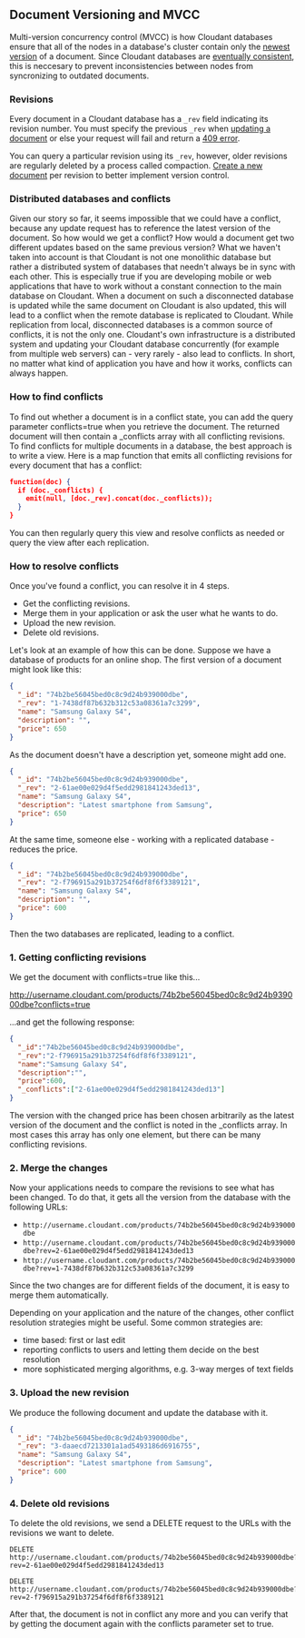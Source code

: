 ## Document Versioning and MVCC

Multi-version concurrency control (MVCC) is how Cloudant databases ensure that all of the nodes in a database's cluster contain only the [newest version](#documents) of a document. Since Cloudant databases are [eventually consistent](#acid), this is neccesary to prevent inconsistencies between nodes from syncronizing to outdated documents. 

### Revisions

Every document in a Cloudant database has a `_rev` field indicating its revision number. You must specify the previous `_rev` when [updating a document](#update) or else your request will fail and return a [409 error](#errors).


You can query a particular revision using its `_rev`, however, older revisions are regularly deleted by a process called compaction. [Create a new document](#create28) per revision to better implement version control.

### Distributed databases and conflicts

Given our story so far, it seems impossible that we could have a conflict, because any update request has to reference the latest version of the document. So how would we get a conflict? How would a document get two different updates based on the same previous version? What we haven't taken into account is that Cloudant is not one monolithic database but rather a distributed system of databases that needn't always be in sync with each other. 
This is especially true if you are developing mobile or web applications that have to work without a constant connection to the main database on Cloudant. When a document on such a disconnected database is updated while the same document on Cloudant is also updated, this will lead to a conflict when the remote database is replicated to Cloudant.
While replication from local, disconnected databases is a common source of conflicts, it is not the only one. Cloudant's own infrastructure is a distributed system and updating your Cloudant database concurrently (for example from multiple web servers) can - very rarely - also lead to conflicts. In short, no matter what kind of application you have and how it works, conflicts can always happen.

### How to find conflicts

To find out whether a document is in a conflict state, you can add the query parameter conflicts=true when you retrieve the document. The returned document will then contain a _conflicts array with all conflicting revisions.
To find conflicts for multiple documents in a database, the best approach is to write a view. Here is a map function that emits all conflicting revisions for every document that has a conflict:

```json
function(doc) {
  if (doc._conflicts) {
    emit(null, [doc._rev].concat(doc._conflicts));
  }
}
```

You can then regularly query this view and resolve conflicts as needed or query the view after each replication.

### How to resolve conflicts

Once you've found a conflict, you can resolve it in 4 steps.

 * Get the conflicting revisions.
 * Merge them in your application or ask the user what he wants to do.
 * Upload the new revision.
 * Delete old revisions.

Let's look at an example of how this can be done. Suppose we have a database of products for an online shop. The first version of a document might look like this:

```json
{
  "_id": "74b2be56045bed0c8c9d24b939000dbe",
  "_rev": "1-7438df87b632b312c53a08361a7c3299",
  "name": "Samsung Galaxy S4",
  "description": "",
  "price": 650
}
```

As the document doesn't have a description yet, someone might add one.

```json
{
  "_id": "74b2be56045bed0c8c9d24b939000dbe",
  "_rev": "2-61ae00e029d4f5edd2981841243ded13",
  "name": "Samsung Galaxy S4",
  "description": "Latest smartphone from Samsung",
  "price": 650
}
```

At the same time, someone else - working with a replicated database - reduces the price.

```json
{
  "_id": "74b2be56045bed0c8c9d24b939000dbe",
  "_rev": "2-f796915a291b37254f6df8f6f3389121",
  "name": "Samsung Galaxy S4",
  "description": "",
  "price": 600
}
```

Then the two databases are replicated, leading to a conflict.

### 1. Getting conflicting revisions

We get the document with conflicts=true like this...

http://username.cloudant.com/products/74b2be56045bed0c8c9d24b939000dbe?conflicts=true

...and get the following response:

```json
{
  "_id":"74b2be56045bed0c8c9d24b939000dbe",
  "_rev":"2-f796915a291b37254f6df8f6f3389121",
  "name":"Samsung Galaxy S4",
  "description":"",
  "price":600,
  "_conflicts":["2-61ae00e029d4f5edd2981841243ded13"]
}
```

The version with the changed price has been chosen arbitrarily as the latest version of the document and the conflict is noted in the _conflicts array. In most cases this array has only one element, but there can be many conflicting revisions.

### 2. Merge the changes

Now your applications needs to compare the revisions to see what has been changed. To do that, it gets all the version from the database with the following URLs:

* `http://username.cloudant.com/products/74b2be56045bed0c8c9d24b939000dbe`
* `http://username.cloudant.com/products/74b2be56045bed0c8c9d24b939000dbe?rev=2-61ae00e029d4f5edd2981841243ded13`
* `http://username.cloudant.com/products/74b2be56045bed0c8c9d24b939000dbe?rev=1-7438df87b632b312c53a08361a7c3299`

Since the two changes are for different fields of the document, it is easy to merge them automatically.

Depending on your application and the nature of the changes, other conflict resolution strategies might be useful. Some common strategies are:

* time based: first or last edit
* reporting conflicts to users and letting them decide on the best resolution
* more sophisticated merging algorithms, e.g. 3-way merges of text fields

### 3. Upload the new revision

We produce the following document and update the database with it.

```json
{
  "_id": "74b2be56045bed0c8c9d24b939000dbe",
  "_rev": "3-daaecd7213301a1ad5493186d6916755",
  "name": "Samsung Galaxy S4",
  "description": "Latest smartphone from Samsung",
  "price": 600
}
```

### 4. Delete old revisions

To delete the old revisions, we send a DELETE request to the URLs with the revisions we want to delete.

```http
DELETE http://username.cloudant.com/products/74b2be56045bed0c8c9d24b939000dbe?rev=2-61ae00e029d4f5edd2981841243ded13
```

```http
DELETE http://username.cloudant.com/products/74b2be56045bed0c8c9d24b939000dbe?rev=2-f796915a291b37254f6df8f6f3389121
```

After that, the document is not in conflict any more and you can verify that by getting the document again with the conflicts parameter set to true.
